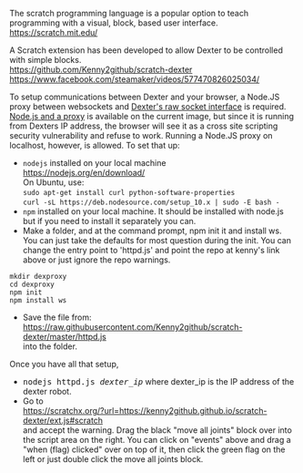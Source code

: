 The scratch programming language is a popular option to teach programming with a visual, block, based user interface.<BR>
https://scratch.mit.edu/

A Scratch extension has been developed to allow Dexter to be controlled with simple blocks. <BR>
https://github.com/Kenny2github/scratch-dexter
<BR>
https://www.facebook.com/steamaker/videos/577470826025034/

To setup communications between Dexter and your browser, a Node.JS proxy between websockets and [Dexter's raw socket interface](Dexter-Networking) is required. [Node.js and a proxy](nodejs-webserver#a-node-js-websocket-server) is available on the current image, but since it is running from Dexters IP address, the browser will see it as a cross site scripting security vulnerability and refuse to work. Running a Node.JS proxy on localhost, however, is allowed. To set that up:
- `nodejs` installed on your local machine<br>
https://nodejs.org/en/download/<br>
On Ubuntu, use:<br>
`sudo apt-get install curl python-software-properties`<br>
`curl -sL https://deb.nodesource.com/setup_10.x | sudo -E bash -`
- `npm` installed on your local machine. It should be installed with node.js but if you need to install it separately you can.
- Make a folder, and at the command prompt, npm init it and install ws. You can just take the defaults for most question during the init. You can change the entry point to 'httpd.js' and point the repo at kenny's link above or just ignore the repo warnings. 
````
mkdir dexproxy
cd dexproxy
npm init
npm install ws
````
- Save the file from:<br>
https://raw.githubusercontent.com/Kenny2github/scratch-dexter/master/httpd.js
<br>into the folder. 

Once you have all that setup, 
- <TT>nodejs httpd.js <i>dexter_ip</i></TT> where dexter_ip  is the IP address of the dexter robot.
- Go to<br>
https://scratchx.org/?url=https://kenny2github.github.io/scratch-dexter/ext.js#scratch
<br>and accept the warning. Drag the black "move all joints" block over into the script area on the right. You can click on "events" above and drag a "when (flag) clicked" over on top of it, then click the green flag on the left or just double click the move all joints block. 

